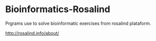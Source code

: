 # Bioinformatics-Rosalind
Prgrams use to solve bioinformatic exercises from rosalind plataform.

http://rosalind.info/about/
